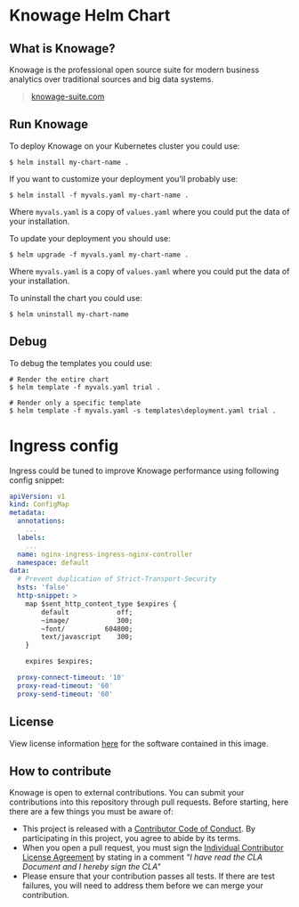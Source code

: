 # Knowage Helm Chart

## What is Knowage?

Knowage is the professional open source suite for modern business analytics over traditional sources and big data systems.

> [knowage-suite.com](https://www.knowage-suite.com)

## Run Knowage

To deploy Knowage on your Kubernetes cluster you could use:

```console
$ helm install my-chart-name .
```

If you want to customize your deployment you'll probably use:

```console
$ helm install -f myvals.yaml my-chart-name .
```

Where ```myvals.yaml``` is a copy of ```values.yaml``` where you could put the data of your installation.

To update your deployment you should use:

```console
$ helm upgrade -f myvals.yaml my-chart-name .
```

Where ```myvals.yaml``` is a copy of ```values.yaml``` where you could put the data of your installation.

To uninstall the chart you could use:

```console
$ helm uninstall my-chart-name
```

## Debug

To debug the templates you could use:

```console
# Render the entire chart
$ helm template -f myvals.yaml trial . 

# Render only a specific template
$ helm template -f myvals.yaml -s templates\deployment.yaml trial .
```

# Ingress config

Ingress could be tuned to improve Knowage performance using following config snippet:

```yaml
apiVersion: v1
kind: ConfigMap
metadata:
  annotations:
    ...
  labels:
    ...
  name: nginx-ingress-ingress-nginx-controller
  namespace: default
data:
  # Prevent duplication of Strict-Transport-Security 
  hsts: 'false'
  http-snippet: >
    map $sent_http_content_type $expires {
        default            off;
        ~image/            300;
        ~font/          604800;
        text/javascript    300;
    }

    expires $expires;

  proxy-connect-timeout: '10'
  proxy-read-timeout: '60'
  proxy-send-timeout: '60'
```

## License

View license information [here](https://github.com/KnowageLabs/Knowage-Server/) for the software contained in this image.

## How to contribute

Knowage is open to external contributions. You can submit your contributions into this repository through pull requests.
Before starting, here there are a few things you must be aware of: 

-   This project is released with a [Contributor Code of Conduct](./CODE_OF_CONDUCT.md). By participating in this
    project, you agree to abide by its terms.
-   When you open a pull request, you must sign the
    [Individual Contributor License Agreement](./CLA.md) by stating in a comment 
	_"I have read the CLA Document and I hereby sign the CLA"_
-   Please ensure that your contribution passes all tests. If there are test failures, you will need to address them
    before we can merge your contribution.

